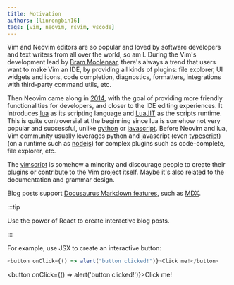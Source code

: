 ```yaml
---
title: Motivation
authors: [linrongbin16]
tags: [vim, neovim, rsvim, vscode]
---
```


Vim and Neovim editors are so popular and loved by software developers and text writers from all over the world, so am I. During the Vim's development lead by [Bram Moolenaar](https://en.wikipedia.org/wiki/Bram_Moolenaar), there's always a trend that users want to make Vim an IDE, by providing all kinds of plugins: file explorer, UI widgets and icons, code completion, diagnostics, formatters, integrations with third-party command utils, etc.

Then Neovim came along in [2014](<https://en.wikipedia.org/wiki/Vim_(text_editor)#Neovim>), with the goal of providing more friendly functionalities for developers, and closer to the IDE editing experiences. It introduces [lua](https://www.lua.org/) as its scripting language and [LuaJIT](https://luajit.org/) as the scripts runtime. This is quite controversial at the beginning since lua is somehow not very popular and successful, unlike [python](https://www.python.org/) or [javascript](https://en.wikipedia.org/wiki/JavaScript). Before Neovim and lua, Vim community usually leverages python and javascript (even [typescript](https://www.typescriptlang.org/)) (on a runtime such as [nodejs](https://nodejs.org/)) for complex plugins such as code-complete, file explorer, etc.

The [vimscript](<https://en.wikipedia.org/wiki/Vim_(text_editor)#Vim_script>) is somehow a minority and discourage people to create their plugins or contribute to the Vim project itself. Maybe it's also related to the documentation and grammar design.

Blog posts support [Docusaurus Markdown features](https://docusaurus.io/docs/markdown-features), such as [MDX](https://mdxjs.com/).

:::tip

Use the power of React to create interactive blog posts.

:::

For example, use JSX to create an interactive button:

```js
<button onClick={() => alert("button clicked!")}>Click me!</button>
```

<button onClick={() => alert('button clicked!')}>Click me!</button>
